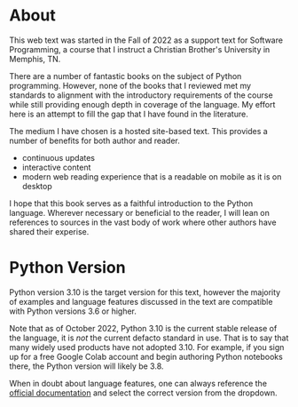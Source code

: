 # About
This web text was started in the Fall of 2022 as a support text for
Software Programming, a course that I instruct a Christian Brother's
University in Memphis, TN.

There are a number of fantastic books on the subject of Python
programming. However, none of the books that I reviewed met my standards to
alignment with the introductory requirements of the course while still providing
enough depth in coverage of the language. My effort here is an
attempt to fill the gap that I have found in the literature.

The medium I have chosen is a hosted site-based text. This provides a
number of benefits for both author and reader.

- continuous updates 
- interactive content
- modern web reading experience that is a readable on mobile as it is
  on desktop

I hope that this book serves as a faithful introduction to the Python
language. Wherever necessary or beneficial to the reader, I will lean
on references to sources in the vast body of work where other authors
have shared their experise.

# Python Version
Python version 3.10 is the target version for this text, however the 
majority of examples and language features discussed in the text are
compatible with Python versions 3.6 or higher. 

Note that as of October 2022, Python 3.10 is the current stable release
of the language, it is *not* the current defacto standard in use. That is
to say that many widely used products have not adopted 3.10. For example,
if you sign up for a free Google Colab account and begin authoring Python
notebooks there, the Python version will likely be 3.8. 

When in doubt about language features, one can always reference the
[official documentation](https://docs.python.org) and select the correct
version from the dropdown.

